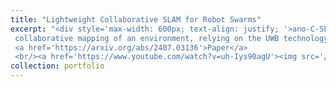 ```yaml
---
title: "Lightweight Collaborative SLAM for Robot Swarms"
excerpt: "<div style='max-width: 600px; text-align: justify; '>ano-C-SLAM - a multi-robot extension of NanoSLAM. This solution enables a swarm of tiny robots to perform
 collaborative mapping of an environment, relying on the UWB technology for communication and range-based collision avoidance. In this scenario, the computation related to graph-based optimization is distributed among all agents in the swarm, which contribute with their onboard resources to correct and align the maps acquired locally.
 <a href='https://arxiv.org/abs/2407.03136'>Paper</a>
 <br/><a href='https://www.youtube.com/watch?v=uh-Iys90agU'><img src='/images/image1.jpg' width='600px'></a></div>"
collection: portfolio
---
```


